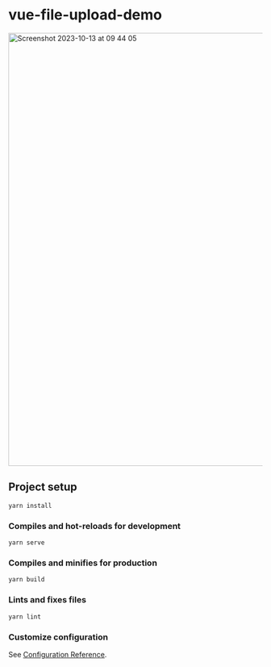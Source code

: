 # vue-file-upload-demo
<img width="858" alt="Screenshot 2023-10-13 at 09 44 05" src="https://github.com/ttebify/vue-file-upload-demo/assets/86431009/b322dc45-7ea1-4899-a8b0-2b3644150da5">

## Project setup
```
yarn install
```

### Compiles and hot-reloads for development
```
yarn serve
```

### Compiles and minifies for production
```
yarn build
```

### Lints and fixes files
```
yarn lint
```

### Customize configuration
See [Configuration Reference](https://cli.vuejs.org/config/).
